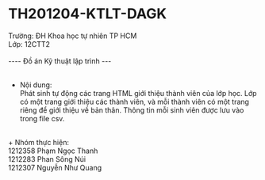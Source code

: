 TH201204-KTLT-DAGK
==================

Trường: ĐH Khoa học tự nhiên TP HCM <br>
Lớp: 12CTT2<br>
<br>
---- Đồ án Kỹ thuật lập trình ---<br>
<br>
+ Nội dung:<br>
Phát sinh tự động các trang HTML giới thiệu thành viên của lớp học. Lớp có một trang giới thiệu các thành viên, và mỗi 
thành viên có một trang riêng để giới thiệu về bản thân. Thông tin mỗi sinh viên được lưu vào trong file csv.<br>
<br>
+ Nhóm thực hiện:<br>
1212358 Phạm Ngọc Thanh<br>
1212283 Phan Sông Núi<br>
1212307 Nguyễn Như Quang<br>
